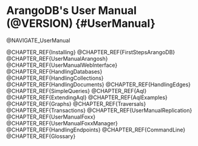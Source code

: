 ArangoDB's User Manual (@VERSION) {#UserManual}
===============================================

@NAVIGATE_UserManual

@CHAPTER_REF{Installing}
@CHAPTER_REF{FirstStepsArangoDB}
@CHAPTER_REF{UserManualArangosh}
@CHAPTER_REF{UserManualWebInterface}
@CHAPTER_REF{HandlingDatabases}
@CHAPTER_REF{HandlingCollections}
@CHAPTER_REF{HandlingDocuments}
@CHAPTER_REF{HandlingEdges}
@CHAPTER_REF{SimpleQueries}
@CHAPTER_REF{Aql}
@CHAPTER_REF{ExtendingAql}
@CHAPTER_REF{AqlExamples}
@CHAPTER_REF{Graphs}
@CHAPTER_REF{Traversals}
@CHAPTER_REF{Transactions}
@CHAPTER_REF{UserManualReplication}
@CHAPTER_REF{UserManualFoxx}
@CHAPTER_REF{UserManualFoxxManager}
@CHAPTER_REF{HandlingEndpoints}
@CHAPTER_REF{CommandLine}
@CHAPTER_REF{Glossary}
